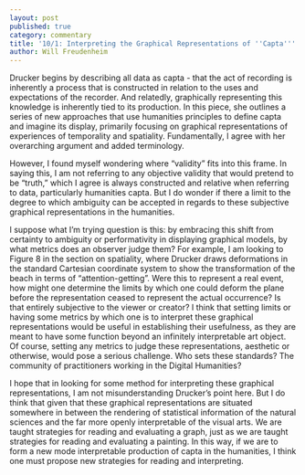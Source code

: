 ```yaml
---
layout: post
published: true
category: commentary
title: '10/1: Interpreting the Graphical Representations of ''Capta'''
author: Will Freudenheim
---
```

Drucker begins by describing all data as capta - that the act of recording is inherently a process that is constructed in relation to the uses and expectations of the recorder. And relatedly, graphically representing this knowledge is inherently tied to its production. In this piece, she outlines a series of new approaches that use humanities principles to define capta and imagine its display, primarily focusing on graphical representations of experiences of temporality and spatiality. Fundamentally, I agree with her overarching argument and added terminology.

However, I found myself wondering where “validity” fits into this frame. In saying this, I am not referring to any objective validity that would pretend to be “truth,” which I agree is always constructed and relative when referring to data, particularly humanities capta. But I do wonder if there a limit to the degree to which ambiguity can be accepted in regards to these subjective graphical representations in the humanities.

I suppose what I’m trying question is this: by embracing this shift from certainty to ambiguity or performativity in displaying graphical models, by what metrics does an observer judge them? For example, I am looking to Figure 8 in the section on spatiality, where Drucker draws deformations in the standard Cartesian coordinate system to show the transformation of the beach in terms of “attention-getting”. Were this to represent a real event, how might one determine the limits by which one could deform the plane before the representation ceased to represent the actual occurrence? Is that entirely subjective to the viewer or creator? I think that setting limits or having some metrics by which one is to interpret these graphical representations would be useful in establishing their usefulness, as they are meant to have some function beyond an infinitely interpretable art object. Of course, setting any metrics to judge these representations, aesthetic or otherwise, would pose a serious challenge. Who sets these standards? The community of practitioners working in the Digital Humanities?

I hope that in looking for some method for interpreting these graphical representations, I am not misunderstanding Drucker’s point here. But I do think that given that these graphical representations are situated somewhere in between the rendering of statistical information of the natural sciences and the far more openly interpretable of the visual arts. We are taught strategies for reading and evaluating a graph, just as we are taught strategies for reading and evaluating a painting. In this way, if we are to form a new mode interpretable production of capta in the humanities, I think one must propose new strategies for reading and interpreting.

